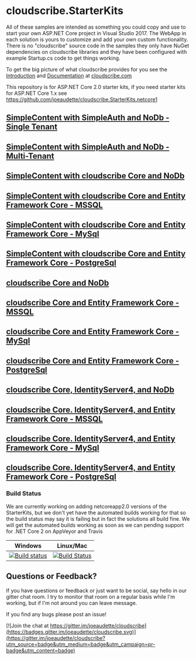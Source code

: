 # cloudscribe.StarterKits

All of these samples are intended as something you could copy and use to start your own ASP.NET Core project in Visual Studio 2017. The WebApp in each solution is yours to customize and add your own custom functionality. There is no "cloudscribe" source code in the samples they only have NuGet dependencies on cloudscribe libraries and they have been configured with example Startup.cs code to get things working.

To get the big picture of what cloudscribe provides for you see the [Introduction](https://www.cloudscribe.com/docs/introduction) and [Documentation](https://www.cloudscribe.com/docs) at [cloudscribe.com](https://www.cloudscribe.com/)

This repository is for ASP.NET Core 2.0 starter kits, if you need starter kits for ASP.NET Core 1.x see https://github.com/joeaudette/cloudscribe.StarterKits.netcore1

## [SimpleContent with SimpleAuth and NoDb - Single Tenant](https://github.com/joeaudette/cloudscribe.StarterKits/tree/master/SimpleContent-SimpleAuth-nodb)

## [SimpleContent with SimpleAuth and NoDb - Multi-Tenant](https://github.com/joeaudette/cloudscribe.StarterKits/tree/master/SimpleContent-SimpleAuth-nodb-multitenant)

## [SimpleContent with cloudscribe Core and NoDb](https://github.com/joeaudette/cloudscribe.StarterKits/tree/master/SimpleContent-cloudscribecore-nodb)

## [SimpleContent with cloudscribe Core and Entity Framework Core - MSSQL](https://github.com/joeaudette/cloudscribe.StarterKits/tree/master/SimpleContent-cloudscribecore-ef)

## [SimpleContent with cloudscribe Core and Entity Framework Core - MySql](https://github.com/joeaudette/cloudscribe.StarterKits/tree/master/SimpleContent-cloudscribecore-ef-mysql)

## [SimpleContent with cloudscribe Core and Entity Framework Core - PostgreSql](https://github.com/joeaudette/cloudscribe.StarterKits/tree/master/SimpleContent-cloudscribecore-ef-pgsql)

## [cloudscribe Core and NoDb](https://github.com/joeaudette/cloudscribe.StarterKits/tree/master/cloudscribe-core-nodb)

## [cloudscribe Core and Entity Framework Core - MSSQL](https://github.com/joeaudette/cloudscribe.StarterKits/tree/master/cloudscribe-core-ef)

## [cloudscribe Core and Entity Framework Core - MySql](https://github.com/joeaudette/cloudscribe.StarterKits/tree/master/cloudscribe-core-ef-mysql)

## [cloudscribe Core and Entity Framework Core - PostgreSql](https://github.com/joeaudette/cloudscribe.StarterKits/tree/master/cloudscribe-core-ef-pgsql)

## [cloudscribe Core, IdentityServer4, and NoDb](https://github.com/joeaudette/cloudscribe.StarterKits/tree/master/cloudscribe-idserver-nodb)

## [cloudscribe Core. IdentityServer4, and Entity Framework Core - MSSQL](https://github.com/joeaudette/cloudscribe.StarterKits/tree/master/cloudscribe-idserver-ef)

## [cloudscribe Core. IdentityServer4, and Entity Framework Core - MySql](https://github.com/joeaudette/cloudscribe.StarterKits/tree/master/cloudscribe-idserver-ef-mysql)

## [cloudscribe Core. IdentityServer4, and Entity Framework Core - PostgreSql](https://github.com/joeaudette/cloudscribe.StarterKits/tree/master/cloudscribe-idserver-ef-pgsql)

### Build Status

We are currently working on adding netcoreapp2.0 versions of the StarterKits, but we don't yet have the automated builds working for that so the build status may say it is failing but in fact the solutions all build fine. We will get the automated builds working as soon as we can pending support for .NET Core 2 on AppVeyor and Travis

| Windows  | Linux/Mac |
| ------------- | ------------- |
| [![Build status](https://ci.appveyor.com/api/projects/status/jvafvkw4xueq3te4?svg=true)](https://ci.appveyor.com/project/joeaudette/cloudscribe-starterkits)  | [![Build Status](https://travis-ci.org/joeaudette/cloudscribe.StarterKits.svg?branch=master)](https://travis-ci.org/joeaudette/cloudscribe.StarterKits)  |

## Questions or Feedback?

If you have questions or feedback or just want to be social, say hello in our gitter chat room. I try to monitor that room on a regular basis while I'm working, but if I'm not around you can leave  message.

If you find any bugs please post an issue!

[![Join the chat at https://gitter.im/joeaudette/cloudscribe](https://badges.gitter.im/joeaudette/cloudscribe.svg)](https://gitter.im/joeaudette/cloudscribe?utm_source=badge&utm_medium=badge&utm_campaign=pr-badge&utm_content=badge)

